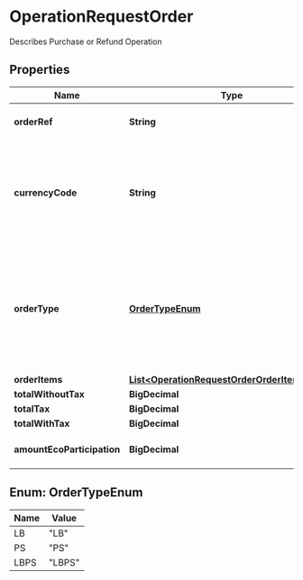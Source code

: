 

# OperationRequestOrder

Describes Purchase or Refund Operation

## Properties

| Name | Type | Description | Notes |
|------------ | ------------- | ------------- | -------------|
|**orderRef** | **String** | External Order reference |  [optional] |
|**currencyCode** | **String** | Billing currency code as defined in ISO 4217 ([more information about the standard](https://www.iso.org/fr/iso-4217-currency-codes.html)) |  [optional] |
|**orderType** | [**OrderTypeEnum**](#OrderTypeEnum) | Necessary for e-Invoicing :  LB &#x3D; Livraison de Biens, PS &#x3D; Prestation de Service LBPS &#x3D; Double  |  [optional] |
|**orderItems** | [**List&lt;OperationRequestOrderOrderItemsInner&gt;**](OperationRequestOrderOrderItemsInner.md) |  |  [optional] |
|**totalWithoutTax** | **BigDecimal** |  |  [optional] |
|**totalTax** | **BigDecimal** |  |  [optional] |
|**totalWithTax** | **BigDecimal** |  |  [optional] |
|**amountEcoParticipation** | **BigDecimal** | Necessary for e-Invoicing |  [optional] |



## Enum: OrderTypeEnum

| Name | Value |
|---- | -----|
| LB | &quot;LB&quot; |
| PS | &quot;PS&quot; |
| LBPS | &quot;LBPS&quot; |



